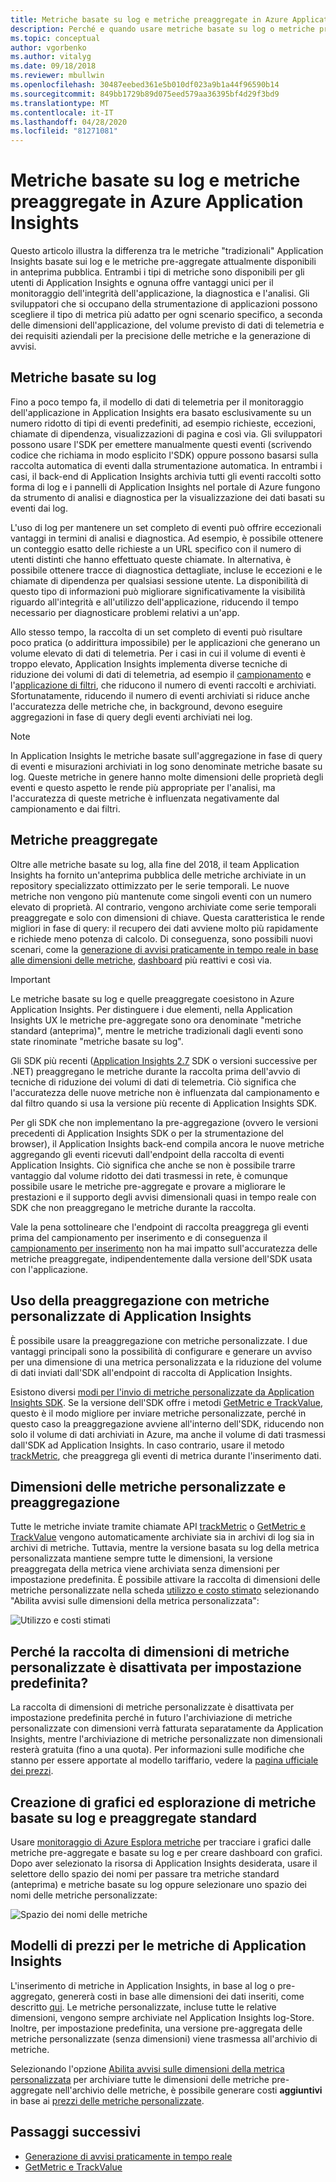 ```yaml
---
title: Metriche basate su log e metriche preaggregate in Azure Application Insights | Microsoft Docs
description: Perché e quando usare metriche basate su log o metriche preaggregate in Azure Application Insights
ms.topic: conceptual
author: vgorbenko
ms.author: vitalyg
ms.date: 09/18/2018
ms.reviewer: mbullwin
ms.openlocfilehash: 30487eebed361e5b010df023a9b1a44f96590b14
ms.sourcegitcommit: 849bb1729b89d075eed579aa36395bf4d29f3bd9
ms.translationtype: MT
ms.contentlocale: it-IT
ms.lasthandoff: 04/28/2020
ms.locfileid: "81271081"
---
```

# <a name="log-based-and-pre-aggregated-metrics-in-application-insights"></a>Metriche basate su log e metriche preaggregate in Azure Application Insights

Questo articolo illustra la differenza tra le metriche "tradizionali" Application Insights basate sui log e le metriche pre-aggregate attualmente disponibili in anteprima pubblica. Entrambi i tipi di metriche sono disponibili per gli utenti di Application Insights e ognuna offre vantaggi unici per il monitoraggio dell'integrità dell'applicazione, la diagnostica e l'analisi. Gli sviluppatori che si occupano della strumentazione di applicazioni possono scegliere il tipo di metrica più adatto per ogni scenario specifico, a seconda delle dimensioni dell'applicazione, del volume previsto di dati di telemetria e dei requisiti aziendali per la precisione delle metriche e la generazione di avvisi.

## <a name="log-based-metrics"></a>Metriche basate su log

Fino a poco tempo fa, il modello di dati di telemetria per il monitoraggio dell'applicazione in Application Insights era basato esclusivamente su un numero ridotto di tipi di eventi predefiniti, ad esempio richieste, eccezioni, chiamate di dipendenza, visualizzazioni di pagina e così via. Gli sviluppatori possono usare l'SDK per emettere manualmente questi eventi (scrivendo codice che richiama in modo esplicito l'SDK) oppure possono basarsi sulla raccolta automatica di eventi dalla strumentazione automatica. In entrambi i casi, il back-end di Application Insights archivia tutti gli eventi raccolti sotto forma di log e i pannelli di Application Insights nel portale di Azure fungono da strumento di analisi e diagnostica per la visualizzazione dei dati basati su eventi dai log.

L'uso di log per mantenere un set completo di eventi può offrire eccezionali vantaggi in termini di analisi e diagnostica. Ad esempio, è possibile ottenere un conteggio esatto delle richieste a un URL specifico con il numero di utenti distinti che hanno effettuato queste chiamate. In alternativa, è possibile ottenere tracce di diagnostica dettagliate, incluse le eccezioni e le chiamate di dipendenza per qualsiasi sessione utente. La disponibilità di questo tipo di informazioni può migliorare significativamente la visibilità riguardo all'integrità e all'utilizzo dell'applicazione, riducendo il tempo necessario per diagnosticare problemi relativi a un'app.

Allo stesso tempo, la raccolta di un set completo di eventi può risultare poco pratica (o addirittura impossibile) per le applicazioni che generano un volume elevato di dati di telemetria. Per i casi in cui il volume di eventi è troppo elevato, Application Insights implementa diverse tecniche di riduzione dei volumi di dati di telemetria, ad esempio il [campionamento](https://docs.microsoft.com/azure/application-insights/app-insights-sampling) e l'[applicazione di filtri](https://docs.microsoft.com/azure/application-insights/app-insights-api-filtering-sampling), che riducono il numero di eventi raccolti e archiviati. Sfortunatamente, riducendo il numero di eventi archiviati si riduce anche l'accuratezza delle metriche che, in background, devono eseguire aggregazioni in fase di query degli eventi archiviati nei log.

> [!NOTE]
> In Application Insights le metriche basate sull'aggregazione in fase di query di eventi e misurazioni archiviati in log sono denominate metriche basate su log. Queste metriche in genere hanno molte dimensioni delle proprietà degli eventi e questo aspetto le rende più appropriate per l'analisi, ma l'accuratezza di queste metriche è influenzata negativamente dal campionamento e dai filtri.

## <a name="pre-aggregated-metrics"></a>Metriche preaggregate

Oltre alle metriche basate su log, alla fine del 2018, il team Application Insights ha fornito un'anteprima pubblica delle metriche archiviate in un repository specializzato ottimizzato per le serie temporali. Le nuove metriche non vengono più mantenute come singoli eventi con un numero elevato di proprietà. Al contrario, vengono archiviate come serie temporali preaggregate e solo con dimensioni di chiave. Questa caratteristica le rende migliori in fase di query: il recupero dei dati avviene molto più rapidamente e richiede meno potenza di calcolo. Di conseguenza, sono possibili nuovi scenari, come la [generazione di avvisi praticamente in tempo reale in base alle dimensioni delle metriche](https://docs.microsoft.com/azure/monitoring-and-diagnostics/monitoring-near-real-time-metric-alerts), [dashboard](https://docs.microsoft.com/azure/azure-monitor/app/overview-dashboard) più reattivi e così via.

> [!IMPORTANT]
> Le metriche basate su log e quelle preaggregate coesistono in Azure Application Insights. Per distinguere i due elementi, nella Application Insights UX le metriche pre-aggregate sono ora denominate "metriche standard (anteprima)", mentre le metriche tradizionali dagli eventi sono state rinominate "metriche basate su log".

Gli SDK più recenti ([Application Insights 2.7](https://www.nuget.org/packages/Microsoft.ApplicationInsights/2.7.2) SDK o versioni successive per .NET) preaggregano le metriche durante la raccolta prima dell'avvio di tecniche di riduzione dei volumi di dati di telemetria. Ciò significa che l'accuratezza delle nuove metriche non è influenzata dal campionamento e dal filtro quando si usa la versione più recente di Application Insights SDK.

Per gli SDK che non implementano la pre-aggregazione (ovvero le versioni precedenti di Application Insights SDK o per la strumentazione del browser), il Application Insights back-end compila ancora le nuove metriche aggregando gli eventi ricevuti dall'endpoint della raccolta di eventi Application Insights. Ciò significa che anche se non è possibile trarre vantaggio dal volume ridotto dei dati trasmessi in rete, è comunque possibile usare le metriche pre-aggregate e provare a migliorare le prestazioni e il supporto degli avvisi dimensionali quasi in tempo reale con SDK che non preaggregano le metriche durante la raccolta.

Vale la pena sottolineare che l'endpoint di raccolta preaggrega gli eventi prima del campionamento per inserimento e di conseguenza il [campionamento per inserimento](https://docs.microsoft.com/azure/application-insights/app-insights-sampling) non ha mai impatto sull'accuratezza delle metriche preaggregate, indipendentemente dalla versione dell'SDK usata con l'applicazione.  

## <a name="using-pre-aggregation-with-application-insights-custom-metrics"></a>Uso della preaggregazione con metriche personalizzate di Application Insights

È possibile usare la preaggregazione con metriche personalizzate. I due vantaggi principali sono la possibilità di configurare e generare un avviso per una dimensione di una metrica personalizzata e la riduzione del volume di dati inviati dall'SDK all'endpoint di raccolta di Application Insights.

Esistono diversi [modi per l'invio di metriche personalizzate da Application Insights SDK](https://docs.microsoft.com/azure/application-insights/app-insights-api-custom-events-metrics). Se la versione dell'SDK offre i metodi [GetMetric e TrackValue](https://docs.microsoft.com/azure/application-insights/app-insights-api-custom-events-metrics#getmetric), questo è il modo migliore per inviare metriche personalizzate, perché in questo caso la preaggregazione avviene all'interno dell'SDK, riducendo non solo il volume di dati archiviati in Azure, ma anche il volume di dati trasmessi dall'SDK ad Application Insights. In caso contrario, usare il metodo [trackMetric](https://docs.microsoft.com/azure/application-insights/app-insights-api-custom-events-metrics#trackmetric), che preaggrega gli eventi di metrica durante l'inserimento dati.

## <a name="custom-metrics-dimensions-and-pre-aggregation"></a>Dimensioni delle metriche personalizzate e preaggregazione

Tutte le metriche inviate tramite chiamate API [trackMetric](https://docs.microsoft.com/azure/application-insights/app-insights-api-custom-events-metrics#trackmetric) o [GetMetric e TrackValue](https://docs.microsoft.com/azure/application-insights/app-insights-api-custom-events-metrics#getmetric) vengono automaticamente archiviate sia in archivi di log sia in archivi di metriche. Tuttavia, mentre la versione basata su log della metrica personalizzata mantiene sempre tutte le dimensioni, la versione preaggregata della metrica viene archiviata senza dimensioni per impostazione predefinita. È possibile attivare la raccolta di dimensioni delle metriche personalizzate nella scheda [utilizzo e costo stimato](https://docs.microsoft.com/azure/application-insights/app-insights-pricing) selezionando "Abilita avvisi sulle dimensioni della metrica personalizzata": 

![Utilizzo e costi stimati](./media/pre-aggregated-metrics-log-metrics/001-cost.png)

## <a name="why-is-collection-of-custom-metrics-dimensions-turned-off-by-default"></a>Perché la raccolta di dimensioni di metriche personalizzate è disattivata per impostazione predefinita?

La raccolta di dimensioni di metriche personalizzate è disattivata per impostazione predefinita perché in futuro l'archiviazione di metriche personalizzate con dimensioni verrà fatturata separatamente da Application Insights, mentre l'archiviazione di metriche personalizzate non dimensionali resterà gratuita (fino a una quota). Per informazioni sulle modifiche che stanno per essere apportate al modello tariffario, vedere la [pagina ufficiale dei prezzi](https://azure.microsoft.com/pricing/details/monitor/).

## <a name="creating-charts-and-exploring-log-based-and-standard-pre-aggregated-metrics"></a>Creazione di grafici ed esplorazione di metriche basate su log e preaggregate standard

Usare [monitoraggio di Azure Esplora metriche](../platform/metrics-getting-started.md) per tracciare i grafici dalle metriche pre-aggregate e basate su log e per creare dashboard con grafici. Dopo aver selezionato la risorsa di Application Insights desiderata, usare il selettore dello spazio dei nomi per passare tra metriche standard (anteprima) e metriche basate su log oppure selezionare uno spazio dei nomi delle metriche personalizzate:

![Spazio dei nomi delle metriche](./media/pre-aggregated-metrics-log-metrics/002-metric-namespace.png)

## <a name="pricing-models-for-application-insights-metrics"></a>Modelli di prezzi per le metriche di Application Insights

L'inserimento di metriche in Application Insights, in base al log o pre-aggregato, genererà costi in base alle dimensioni dei dati inseriti, come descritto [qui](https://docs.microsoft.com/azure/azure-monitor/app/pricing#pricing-model). Le metriche personalizzate, incluse tutte le relative dimensioni, vengono sempre archiviate nel Application Insights log-Store. Inoltre, per impostazione predefinita, una versione pre-aggregata delle metriche personalizzate (senza dimensioni) viene trasmessa all'archivio di metriche.

Selezionando l'opzione [Abilita avvisi sulle dimensioni della metrica personalizzata](#custom-metrics-dimensions-and-pre-aggregation) per archiviare tutte le dimensioni delle metriche pre-aggregate nell'archivio delle metriche, è possibile generare costi **aggiuntivi** in base ai [prezzi delle metriche personalizzate](https://azure.microsoft.com/pricing/details/monitor/).

## <a name="next-steps"></a>Passaggi successivi

* [Generazione di avvisi praticamente in tempo reale](https://docs.microsoft.com/azure/monitoring-and-diagnostics/monitoring-near-real-time-metric-alerts)
* [GetMetric e TrackValue](https://docs.microsoft.com/azure/application-insights/app-insights-api-custom-events-metrics#getmetric)